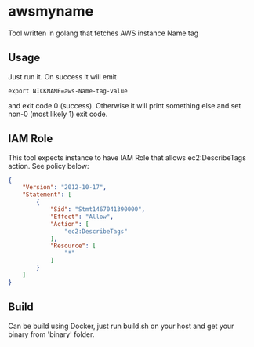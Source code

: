 # awsmyname 

Tool written in golang that fetches AWS instance Name tag 


## Usage 

Just run it. On success it will emit 

```
export NICKNAME=aws-Name-tag-value
```

and exit code 0 (success). Otherwise it will print something else and set non-0 (most likely 1) exit code.


## IAM Role 

This tool expects instance to have IAM Role that allows ec2:DescribeTags action. See policy below:

```json 
{
    "Version": "2012-10-17",
    "Statement": [
        {
            "Sid": "Stmt1467041390000",
            "Effect": "Allow",
            "Action": [
                "ec2:DescribeTags"
            ],
            "Resource": [
                "*"
            ]
        }
    ]
}
```
 

## Build 

Can be build using Docker, just run build.sh on your host and get your binary from 'binary' folder. 